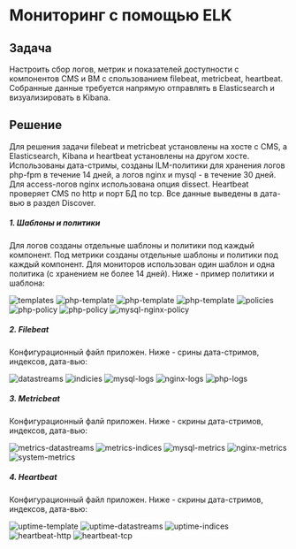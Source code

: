 # Мониторинг с помощью ELK

## Задача

Настроить сбор логов, метрик и показателей доступности с компонентов CMS и ВМ с спользованием filebeat, metricbeat, heartbeat. Собранные данные требуется напрямую отправлять в Elasticsearch и визуализировать в Kibana.

## Решение
Для решения задачи filebeat и metricbeat установлены на хосте с CMS, а Elasticsearch, Kibana и heartbeat установлены на другом хосте. Использованы дата-стримы, созданы ILM-политики для хранения логов php-fpm в течение 14 дней, а логов nginx и mysql - в течение 30 дней. Для access-логов nginx использована опция dissect. Heartbeat проверяет CMS по http и порт БД по tcp. Все данные выведены в дата-вью в раздел Discover.

##### 1. Шаблоны и политики
Для логов созданы отдельные шаблоны и политики под каждый компонент. Под метрики созданы отдельные шаблоны и политики под каждый компонент. Для мониторов использован один шаблон и одна политика (с хранением не более 14 дней). Ниже - пример политики и шаблона:

![templates](images/templates.JPG)
![php-template](images/php-template1.JPG)
![php-template](images/php-template2.JPG)
![php-template](images/php-template3.JPG)
![policies](images/policies.JPG)
![php-policy](images/php-policy1.JPG)
![php-policy](images/php-policy2.JPG)
![mysql-nginx-policy](images/nginx-mysql-policy.JPG)

##### 2. Filebeat
Конфигурационный файл приложен. Ниже - срины дата-стримов, индексов, дата-вью:

![datastreams](images/datastreams.JPG)
![indicies](images/indicies.JPG)
![mysql-logs](images/mysql-logs.JPG)
![nginx-logs](images/nginx-logs.JPG)
![php-logs](images/php-logs.JPG)

##### 3. Metricbeat
Конфигурационный фалй приложен. Ниже - скрины дата-стримов, индексов, дата-вью:

![metrics-datastreams](images/metrics-datastreams.JPG)
![metrics-indices](images/metrics-indices.JPG)
![mysql-metrics](images/mysql-metrics.JPG)
![nginx-metrics](images/nginx-metrics.JPG)
![system-metrics](images/system-metrics.JPG)

##### 4. Heartbeat
Конфигурационный файл приложен. Ниже - скрины дата-стримов, индексов, дата-вью:

![uptime-template](images/uptime-template.JPG)
![uptime-datastreams](images/uptime-datastreams.JPG)
![uptime-indices](images/uptime-indices.JPG)
![heartbeat-http](images/heartbeat-http.JPG)
![heartbeat-tcp](images/heartbeat-tcp.JPG)
